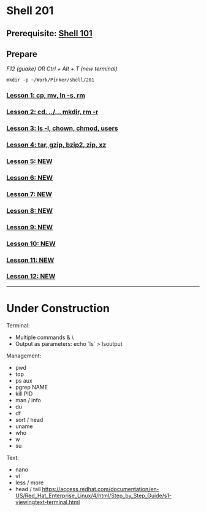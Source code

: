 # Shell 201

## Prerequisite: [Shell 101](https://github.com/inkVerb/Pinker/tree/master/101-shell)

## Prepare

*F12 (guake) OR Ctrl + Alt + T (new terminal)*

`mkdir -p ~/Work/Pinker/shell/201`

### [Lesson 1: cp, mv, ln -s, rm](https://github.com/inkVerb/pinker/blob/master/201-shell/Lesson-01.md)

### [Lesson 2: cd, ../.., mkdir, rm -r](https://github.com/inkVerb/pinker/blob/master/201-shell/Lesson-02.md)

### [Lesson 3: ls -l, chown, chmod, users](https://github.com/inkVerb/pinker/blob/master/201-shell/Lesson-03.md)

### [Lesson 4: tar, gzip, bzip2, zip, xz](https://github.com/inkVerb/pinker/blob/master/201-shell/Lesson-04.md)

### [Lesson 5: NEW](https://github.com/inkVerb/pinker/blob/master/201-shell/Lesson-05.md)

### [Lesson 6: NEW](https://github.com/inkVerb/pinker/blob/master/201-shell/Lesson-06.md)

### [Lesson 7: NEW](https://github.com/inkVerb/pinker/blob/master/201-shell/Lesson-07.md)

### [Lesson 8: NEW](https://github.com/inkVerb/pinker/blob/master/201-shell/Lesson-08.md)

### [Lesson 9: NEW](https://github.com/inkVerb/pinker/blob/master/201-shell/Lesson-09.md)

### [Lesson 10: NEW](https://github.com/inkVerb/pinker/blob/master/201-shell/Lesson-10.md)

### [Lesson 11: NEW](https://github.com/inkVerb/pinker/blob/master/201-shell/Lesson-11.md)

### [Lesson 12: NEW](https://github.com/inkVerb/pinker/blob/master/201-shell/Lesson-12.md)

___
# Under Construction


Terminal:
- Multiple commands & \
- Output as parameters: echo \`ls\` > lsoutput

Management:
- pwd
- top
- ps aux
- pgrep NAME
- kill PID
- man / info
- du
- df
- sort / head
- uname
- who
- w
- su

Text:
- nano
- vi
- less / more
- head / tail
https://access.redhat.com/documentation/en-US/Red_Hat_Enterprise_Linux/4/html/Step_by_Step_Guide/s1-viewingtext-terminal.html
